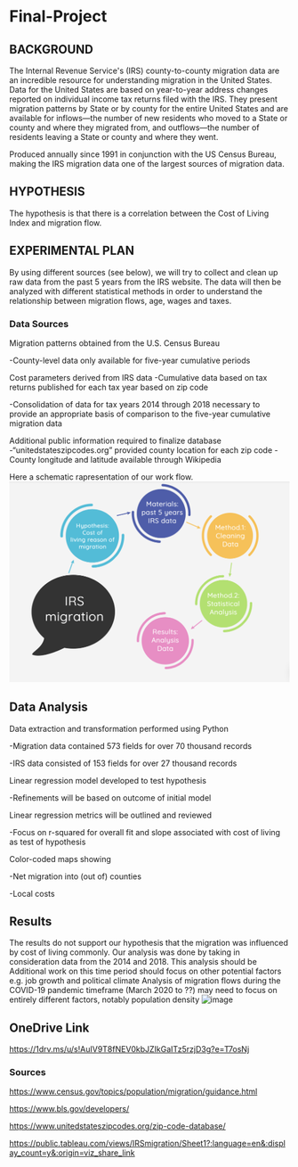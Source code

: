 # Final-Project

## BACKGROUND 

The Internal Revenue Service's (IRS) county-to-county migration data are an incredible resource for understanding migration in the United States. 
Data for the United States are based on year-to-year address changes reported on individual income tax returns filed with the IRS. They present migration patterns by State or by county for the entire United States and are available for inflows—the number of new residents who moved to a State or county and where they migrated from, and outflows—the number of residents leaving a State or county and where they went.

Produced annually since 1991 in conjunction with the US Census Bureau, making the IRS migration data one of the largest sources of migration data. 

## HYPOTHESIS

The hypothesis is that there is a correlation between the Cost of Living Index and migration flow.   

## EXPERIMENTAL PLAN
By using different sources (see below), we will try to collect and clean up raw data from the past 5 years from the IRS website. 
The data will then be analyzed with different statistical methods in order to understand the relationship between migration flows, age, wages and taxes.
 
 ### Data Sources

Migration patterns obtained from the U.S. Census Bureau

   -County-level data only available for five-year cumulative periods

Cost parameters derived from IRS data
   -Cumulative data based on tax returns published for each tax year based on zip code
   
   -Consolidation of data for tax years 2014 through 2018 necessary to provide an appropriate basis of comparison to the five-year cumulative migration data
   
Additional public information required to finalize database
   -“unitedstateszipcodes.org” provided county location for each zip code
   -County longitude and latitude available through Wikipedia

Here a schematic rapresentation of our work flow.
![image1](/Resources/1.png?raw=true "Title")

## Data Analysis
Data extraction and transformation performed using Python

   -Migration data contained 573 fields for over 70 thousand records
   
   -IRS data consisted of 153 fields for over 27 thousand records
   
Linear regression model developed to test hypothesis

   -Refinements will be based on outcome of initial model
   
Linear regression metrics will be outlined and reviewed

   -Focus on r-squared for overall fit and slope associated with cost of living as test of hypothesis
   
Color-coded maps showing

   -Net migration into (out of) counties
   
   -Local costs


## Results

The results do not support our hypothesis that the migration was influenced by cost of living commonly. Our analysis was done by taking in consideration  data from the 2014 and 2018.
This analysis should be
Additional work on this time period should focus on other potential factors e.g. job growth and political climate
Analysis of migration flows during the COVID-19 pandemic timeframe (March 2020 to ??) may need to focus on entirely different factors, notably population density
<img width="1658" alt="image" src="https://user-images.githubusercontent.com/71678830/112522717-56fbd700-8d74-11eb-8a30-480d0c3820d7.png">


## OneDrive Link
https://1drv.ms/u/s!AuIV9T8fNEV0kbJZIkGaITz5rzjD3g?e=T7osNj

### Sources
https://www.census.gov/topics/population/migration/guidance.html

https://www.bls.gov/developers/

https://www.unitedstateszipcodes.org/zip-code-database/

https://public.tableau.com/views/IRSmigration/Sheet1?:language=en&:display_count=y&:origin=viz_share_link
